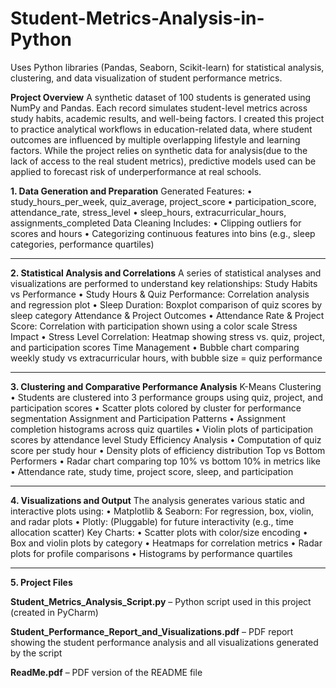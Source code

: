# Student-Metrics-Analysis-in-Python
Uses Python libraries (Pandas, Seaborn, Scikit-learn) for statistical analysis, clustering, and data visualization of student performance metrics.

**Project Overview**
A synthetic dataset of 100 students is generated using NumPy and Pandas. Each record simulates student-level metrics across study habits, academic results, and well-being factors. I created this project to practice analytical workflows in education-related data, where student outcomes are influenced by multiple overlapping lifestyle and learning factors. While the project relies on synthetic data for analysis(due to the lack of access to the real student metrics), predictive models used can be applied to forecast risk of underperformance at real schools.

**1. Data Generation and Preparation**
Generated Features:
•	study_hours_per_week, quiz_average, project_score
•	participation_score, attendance_rate, stress_level
•	sleep_hours, extracurricular_hours, assignments_completed
Data Cleaning Includes:
•	Clipping outliers for scores and hours
•	Categorizing continuous features into bins (e.g., sleep categories, performance quartiles)
________________________________________
**2. Statistical Analysis and Correlations**
A series of statistical analyses and visualizations are performed to understand key relationships:
Study Habits vs Performance
•	Study Hours & Quiz Performance: Correlation analysis and regression plot
•	Sleep Duration: Boxplot comparison of quiz scores by sleep category
Attendance & Project Outcomes
•	Attendance Rate & Project Score: Correlation with participation shown using a color scale
Stress Impact
•	Stress Level Correlation: Heatmap showing stress vs. quiz, project, and participation scores
Time Management
•	Bubble chart comparing weekly study vs extracurricular hours, with bubble size = quiz performance
________________________________________
**3. Clustering and Comparative Performance Analysis**
K-Means Clustering
•	Students are clustered into 3 performance groups using quiz, project, and participation scores
•	Scatter plots colored by cluster for performance segmentation
 Assignment and Participation Patterns
•	Assignment completion histograms across quiz quartiles
•	Violin plots of participation scores by attendance level
Study Efficiency Analysis
•	Computation of quiz score per study hour
•	Density plots of efficiency distribution
Top vs Bottom Performers
•	Radar chart comparing top 10% vs bottom 10% in metrics like
•	Attendance rate, study time, project score, sleep, and participation
________________________________________
**4. Visualizations and Output**
The analysis generates various static and interactive plots using:
•	Matplotlib & Seaborn: For regression, box, violin, and radar plots
•	Plotly: (Pluggable) for future interactivity (e.g., time allocation scatter)
Key Charts:
•	Scatter plots with color/size encoding
•	Box and violin plots by category
•	Heatmaps for correlation metrics
•	Radar plots for profile comparisons
•	Histograms by performance quartiles
________________________________________
**5. Project Files**

**Student_Metrics_Analysis_Script.py** – Python script used in this project (created in PyCharm)

**Student_Performance_Report_and_Visualizations.pdf** – PDF report showing the student performance analysis and all visualizations generated by the script

**ReadMe.pdf** – PDF version of the README file


